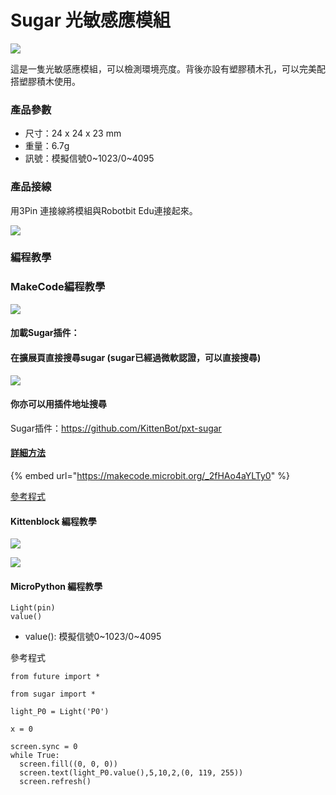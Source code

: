# Sugar 光敏感應模組

![](https://kittenbothk.readthedocs.io/en/latest/\_images/light1.png)

這是一隻光敏感應模組，可以檢測環境亮度。背後亦設有塑膠積木孔，可以完美配搭塑膠積木使用。

### 產品參數

* 尺寸：24 x 24 x 23 mm
* 重量：6.7g
* 訊號：模擬信號0\~1023/0\~4095

### 產品接線

用3Pin 連接線將模組與Robotbit Edu連接起來。

![](https://kittenbothk.readthedocs.io/en/latest/\_images/light\_wire3.png)

### 編程教學

### MakeCode編程教學

![](https://kittenbothk.readthedocs.io/en/latest/\_images/mcbanner15.png)

#### 加載Sugar插件：

#### 在擴展頁直接搜尋sugar (sugar已經過微軟認證，可以直接搜尋)

![](https://kittenbothk.readthedocs.io/en/latest/\_images/sugar\_search.gif)

#### 你亦可以用插件地址搜尋

Sugar插件：https://github.com/KittenBot/pxt-sugar

#### [詳細方法](../../makecode/kittenbotandmakecode.md)

{% embed url="https://makecode.microbit.org/_2fHAo4aYLTy0" %}

[參考程式](https://makecode.microbit.org/\_2fHAo4aYLTy0)

#### Kittenblock 編程教學

![](https://kittenbothk.readthedocs.io/en/latest/\_images/kbbanner9.png)

![](https://kittenbothk.readthedocs.io/en/latest/\_images/light3.png)

#### MicroPython 編程教學

```
Light(pin)
value()
```

* value(): 模擬信號0\~1023/0\~4095

參考程式

```
from future import *

from sugar import *

light_P0 = Light('P0')

x = 0

screen.sync = 0
while True:
  screen.fill((0, 0, 0))
  screen.text(light_P0.value(),5,10,2,(0, 119, 255))
  screen.refresh()
```
